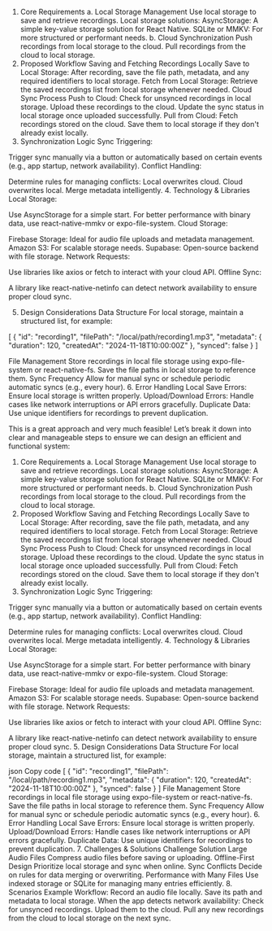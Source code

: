 1. Core Requirements
a. Local Storage Management
Use local storage to save and retrieve recordings.
Local storage solutions:
AsyncStorage: A simple key-value storage solution for React Native.
SQLite or MMKV: For more structured or performant needs.
b. Cloud Synchronization
Push recordings from local storage to the cloud.
Pull recordings from the cloud to local storage.
2. Proposed Workflow
Saving and Fetching Recordings Locally
Save to Local Storage:
After recording, save the file path, metadata, and any required identifiers to local storage.
Fetch from Local Storage:
Retrieve the saved recordings list from local storage whenever needed.
Cloud Sync Process
Push to Cloud:
Check for unsynced recordings in local storage.
Upload these recordings to the cloud.
Update the sync status in local storage once uploaded successfully.
Pull from Cloud:
Fetch recordings stored on the cloud.
Save them to local storage if they don't already exist locally.
3. Synchronization Logic
Sync Triggering:

Trigger sync manually via a button or automatically based on certain events (e.g., app startup, network availability).
Conflict Handling:

Determine rules for managing conflicts:
Local overwrites cloud.
Cloud overwrites local.
Merge metadata intelligently.
4. Technology & Libraries
Local Storage:

Use AsyncStorage for a simple start. For better performance with binary data, use react-native-mmkv or expo-file-system.
Cloud Storage:

Firebase Storage: Ideal for audio file uploads and metadata management.
Amazon S3: For scalable storage needs.
Supabase: Open-source backend with file storage.
Network Requests:

Use libraries like axios or fetch to interact with your cloud API.
Offline Sync:

A library like react-native-netinfo can detect network availability to ensure proper cloud sync.

5. Design Considerations
Data Structure
For local storage, maintain a structured list, for example:

[
  {
    "id": "recording1",
    "filePath": "/local/path/recording1.mp3",
    "metadata": {
      "duration": 120,
      "createdAt": "2024-11-18T10:00:00Z"
    },
    "synced": false
  }
]

File Management
Store recordings in local file storage using expo-file-system or react-native-fs.
Save the file paths in local storage to reference them.
Sync Frequency
Allow for manual sync or schedule periodic automatic syncs (e.g., every hour).
6. Error Handling
Local Save Errors:
Ensure local storage is written properly.
Upload/Download Errors:
Handle cases like network interruptions or API errors gracefully.
Duplicate Data:
Use unique identifiers for recordings to prevent duplication.


This is a great approach and very much feasible! Let’s break it down into clear and manageable steps to ensure we can design an efficient and functional system:

1. Core Requirements
a. Local Storage Management
Use local storage to save and retrieve recordings.
Local storage solutions:
AsyncStorage: A simple key-value storage solution for React Native.
SQLite or MMKV: For more structured or performant needs.
b. Cloud Synchronization
Push recordings from local storage to the cloud.
Pull recordings from the cloud to local storage.
2. Proposed Workflow
Saving and Fetching Recordings Locally
Save to Local Storage:
After recording, save the file path, metadata, and any required identifiers to local storage.
Fetch from Local Storage:
Retrieve the saved recordings list from local storage whenever needed.
Cloud Sync Process
Push to Cloud:
Check for unsynced recordings in local storage.
Upload these recordings to the cloud.
Update the sync status in local storage once uploaded successfully.
Pull from Cloud:
Fetch recordings stored on the cloud.
Save them to local storage if they don't already exist locally.
3. Synchronization Logic
Sync Triggering:

Trigger sync manually via a button or automatically based on certain events (e.g., app startup, network availability).
Conflict Handling:

Determine rules for managing conflicts:
Local overwrites cloud.
Cloud overwrites local.
Merge metadata intelligently.
4. Technology & Libraries
Local Storage:

Use AsyncStorage for a simple start. For better performance with binary data, use react-native-mmkv or expo-file-system.
Cloud Storage:

Firebase Storage: Ideal for audio file uploads and metadata management.
Amazon S3: For scalable storage needs.
Supabase: Open-source backend with file storage.
Network Requests:

Use libraries like axios or fetch to interact with your cloud API.
Offline Sync:

A library like react-native-netinfo can detect network availability to ensure proper cloud sync.
5. Design Considerations
Data Structure
For local storage, maintain a structured list, for example:

json
Copy code
[
  {
    "id": "recording1",
    "filePath": "/local/path/recording1.mp3",
    "metadata": {
      "duration": 120,
      "createdAt": "2024-11-18T10:00:00Z"
    },
    "synced": false
  }
]
File Management
Store recordings in local file storage using expo-file-system or react-native-fs.
Save the file paths in local storage to reference them.
Sync Frequency
Allow for manual sync or schedule periodic automatic syncs (e.g., every hour).
6. Error Handling
Local Save Errors:
Ensure local storage is written properly.
Upload/Download Errors:
Handle cases like network interruptions or API errors gracefully.
Duplicate Data:
Use unique identifiers for recordings to prevent duplication.
7. Challenges & Solutions
Challenge	Solution
Large Audio Files	Compress audio files before saving or uploading.
Offline-First Design	Prioritize local storage and sync when online.
Sync Conflicts	Decide on rules for data merging or overwriting.
Performance with Many Files	Use indexed storage or SQLite for managing many entries efficiently.
8. Scenarios
Example Workflow:
Record an audio file locally.
Save its path and metadata to local storage.
When the app detects network availability:
Check for unsynced recordings.
Upload them to the cloud.
Pull any new recordings from the cloud to local storage on the next sync.
